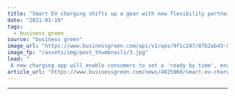 ```yaml
---
title: "Smart EV charging shifts up a gear with new flexibility partnership"
date: "2021-01-19"
tags: 
  - business green
source: "business green"
image_url: "https://www.businessgreen.com/api/v1/wps/9f1c247/87b2ab43-9e44-43c3-b4dc-cb15bd948be7/2/EkwyyD4WAAAI4lf-185x114.jpg"
image_fp: "/assets/img/post_thumbnails/3.jpg"
lead: "
 A new charging app will enable consumers to set a 'ready by time', enabling their electric vehicle to charge at times when energy demand is low ..."
article_url: "https://www.businessgreen.com/news/4025960/smart-ev-charging-shifts-gear-flexibility-partnership"
---
```


---
